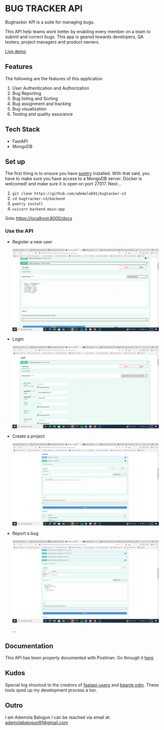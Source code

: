 # BUG TRACKER API

Bugtracker API is a suite for managing bugs.

This API help teams work better by enabling every member on a team to submit and correct bugs. This app is geared towards developers, QA testers, project managers and product owners.

[Live demo](https://bugtracker_api-1-a8833088.deta.app/docs)

## Features

The following are the features of this application

1. User Authentication and Authorization
2. Bug Reporting
3. Bug listing and Sorting
4. Bug assignment and tracking
5. Bug visualization
6. Testing and quality assurance

## Tech Stack

- FastAPI
- MongoDB

## Set up

The first thing is to ensure you have [poetry](https://python-poetry.org) installed. With that said, you have to make sure you have access to a MongoDB server. Docker is welcomed! and make sure it is open on port 27017. Next...

1. `git clone https://github.com/ademolab91/bugtacker-v3`
2. `cd bugtracker-v3/backend`
3. `poetry install`
4. `uvicorn backend.main:app`

Goto [https://localhost:8000/docs](https://localhost:8000/docs)

### Use the API

- Register a new user

  ![bugtracker-image-1](/assets/bt_1.png)

- Login

  ![bugtracker-image-2](/assets/bt_2.png)

- Create a project

  ![bugtracker-image-3](/assets/bt_3.png)

- Report a bug

  ![bugtracker-image-4](/assets/bt_4.png)
  
  ...

## Documentation

This API has been properly documented with Postman. Go through it [here](https://blue-equinox-253771.postman.co/workspace/Bugtracker-Workspace~53330d62-ce7e-4113-b3f6-caccec3be939/collection/25671522-57599221-f8b7-4729-bd10-5faf4e6f470c?action=share&creator=25671522)

## Kudos

Special big shoutout to the creators of [fastapi-users](https://fastapi-users.github.io/) and [beanie odm](https://beanie-odm.dev/). These tools sped up my development process a ton.

## Outro

I am Ademola Balogun
I can be reached via email at: [ademolabalogun91@gmail.com](https://mailto:ademolabalogun91@gmail.com)
